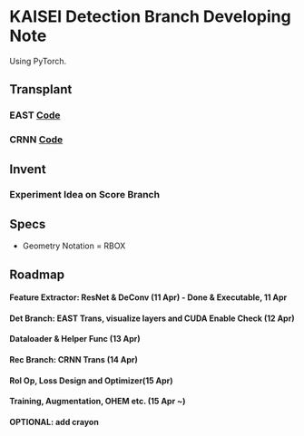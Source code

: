 # KAISEI Detection Branch Developing Note

Using PyTorch.

## Transplant
### EAST [Code](https://github.com/argman/east)
### CRNN [Code](https://github.com/bgshih/crnn)

## Invent
### Experiment Idea on Score Branch

## Specs
- Geometry Notation = RBOX

## Roadmap
#### Feature Extractor: ResNet & DeConv (11 Apr) - Done & Executable, 11 Apr
#### Det Branch: EAST Trans, visualize layers and CUDA Enable Check (12 Apr)
#### Dataloader & Helper Func (13 Apr)
#### Rec Branch: CRNN Trans (14 Apr)
#### RoI Op, Loss Design and Optimizer(15 Apr)
#### Training, Augmentation, OHEM etc. (15 Apr ~)
#### OPTIONAL: add crayon